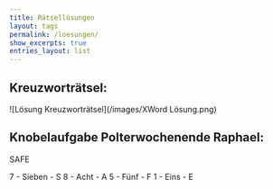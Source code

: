 ```yaml
---
title: Rätsellösungen
layout: tags
permalink: /loesungen/
show_excerpts: true
entries_layout: list
---
```


## Kreuzworträtsel:

![Lösung Kreuzworträtsel](/images/XWord Lösung.png)

## Knobelaufgabe Polterwochenende Raphael: 

SAFE 

7 - Sieben - S
8 - Acht - A
5 - Fünf - F
1 - Eins - E
